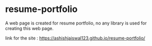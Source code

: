# resume-portfolio

A web page is created for resume portfolio, no any library is used for creating this web page.

link for the site : https://ashishjaiswal123.github.io/resume-portfolio/
